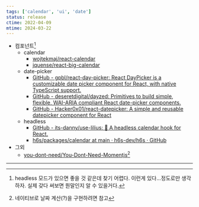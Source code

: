 ```yaml
---
tags: ['calendar', 'ui', 'date']
status: release
ctime: 2022-04-09
mtime: 2024-03-22
---
```


- 컴포넌트[^2]
  - calendar
    - [wojtekmaj/react-calendar](https://github.com/wojtekmaj/react-calendar/tree/fe83e095f0b744ddaf09bb909bf15d9e45054809)
    - [jquense/react-big-calendar](https://github.com/jquense/react-big-calendar)
  - date-picker
    - [GitHub - gpbl/react-day-picker: React DayPicker is a customizable date picker component for React, with native TypeScript support.](https://github.com/gpbl/react-day-picker)
    - [GitHub - deseretdigital/dayzed: Primitives to build simple, flexible, WAI-ARIA compliant React date-picker components.](https://github.com/deseretdigital/dayzed)
    - [GitHub - Hacker0x01/react-datepicker: A simple and reusable datepicker component for React](https://github.com/Hacker0x01/react-datepicker/)
  - headless
    - [GitHub - its-danny/use-lilius: 📅 A headless calendar hook for React.](https://github.com/its-danny/use-lilius)
    - [h6s/packages/calendar at main · h6s-dev/h6s · GitHub](https://github.com/h6s-dev/h6s/tree/main/packages/calendar)
- 그외
  - [you-dont-need/You-Dont-Need-Momentjs](https://github.com/you-dont-need/You-Dont-Need-Momentjs)[^1]

---

[^1]: 네이티브로 날짜 계산(?)을 구현하려면 참고
[^2]: headless 모드가 있으면 좋을 것 같은데 찾기 어렵다. 이런게 있다...정도로만 생각하자. 실제 갖다 써보면 뭔말인지 알 수 있을거다.